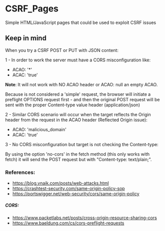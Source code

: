 # CSRF_Pages
Simple HTML/JavaScript pages that could be used to exploit CSRF issues

## Keep in mind

When you try a CSRF POST or PUT with JSON content:

1 - In order to work the server must have a CORS misconfiguration like: 

- ACAO: '*' 
- ACAC: 'true'

**Note**: It will not work with NO ACAO header or ACAO: null an empty ACAO.

Because is not considered a 'simple' request, the browser will initiate a preflight OPTIONS request first - and then the original POST request will be sent with the proper Content-type value header (application/json)

2 - Similar CORS scenario will occur when the target reflects the Origin header from the request in the ACAO header (Reflected Origin issue):

- ACAO: 'malicious_domain' 
- ACAC: 'true'

3 - No CORS misconfiguration but target is not checking the Content-type: 

By using the option 'no-cors' in the fetch method (this only works with fetch) it will send the POST request but with "Content-type: text/plain;". 

### References:

- https://blog.vnaik.com/posts/web-attacks.html
- https://crashtest-security.com/same-origin-policy-sop
- https://portswigger.net/web-security/cors/same-origin-policy

##### CORS:
- https://www.packetlabs.net/posts/cross-origin-resource-sharing-cors
- https://www.baeldung.com/cs/cors-preflight-requests

